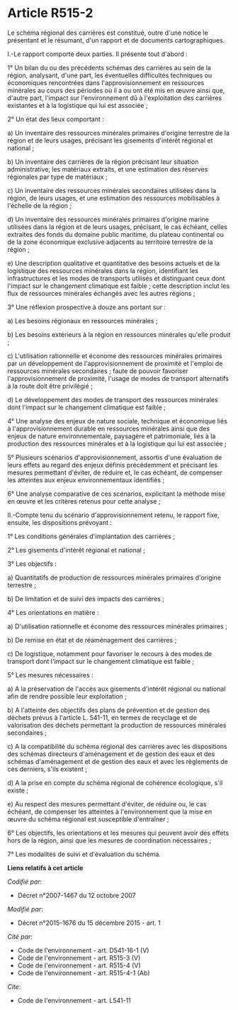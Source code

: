 # Article R515-2

Le schéma régional des carrières est constitué, outre d'une notice le présentant et le résumant, d'un rapport et de documents
cartographiques. 

I.-Le rapport comporte deux parties. Il présente tout d'abord : 

1° Un bilan du ou des précédents schémas des carrières au sein de la région, analysant, d'une part, les éventuelles
difficultés techniques ou économiques rencontrées dans l'approvisionnement en ressources minérales au cours des périodes où
il a ou ont été mis en œuvre ainsi que, d'autre part, l'impact sur l'environnement dû à l'exploitation des carrières
existantes et à la logistique qui lui est associée ; 

2° Un état des lieux comportant : 

a) Un inventaire des ressources minérales primaires d'origine terrestre de la région et de leurs usages, précisant les
gisements d'intérêt régional et national ; 

b) Un inventaire des carrières de la région précisant leur situation administrative, les matériaux extraits, et une
estimation des réserves régionales par type de matériaux ; 

c) Un inventaire des ressources minérales secondaires utilisées dans la région, de leurs usages, et une estimation des
ressources mobilisables à l'échelle de la région ; 

d) Un inventaire des ressources minérales primaires d'origine marine utilisées dans la région et de leurs usages, précisant,
le cas échéant, celles extraites des fonds du domaine public maritime, du plateau continental ou de la zone économique
exclusive adjacents au territoire terrestre de la région ; 

e) Une description qualitative et quantitative des besoins actuels et de la logistique des ressources minérales dans la
région, identifiant les infrastructures et les modes de transports utilisés et distinguant ceux dont l'impact sur le
changement climatique est faible ; cette description inclut les flux de ressources minérales échangés avec les autres
régions ; 

3° Une réflexion prospective à douze ans portant sur : 

a) Les besoins régionaux en ressources minérales ; 

b) Les besoins extérieurs à la région en ressources minérales qu'elle produit ; 

c) L'utilisation rationnelle et économe des ressources minérales primaires par un développement de l'approvisionnement de
proximité et l'emploi de ressources minérales secondaires ; faute de pouvoir favoriser l'approvisionnement de proximité,
l'usage de modes de transport alternatifs à la route doit être privilégié ; 

d) Le développement des modes de transport des ressources minérales dont l'impact sur le changement climatique est faible ; 

4° Une analyse des enjeux de nature sociale, technique et économique liés à l'approvisionnement durable en ressources
minérales ainsi que des enjeux de nature environnementale, paysagère et patrimoniale, liés à la production des ressources
minérales et à la logistique qui lui est associée ; 

5° Plusieurs scénarios d'approvisionnement, assortis d'une évaluation de leurs effets au regard des enjeux définis
précédemment et précisant les mesures permettant d'éviter, de réduire et, le cas échéant, de compenser les atteintes aux
enjeux environnementaux identifiés ; 

6° Une analyse comparative de ces scénarios, explicitant la méthode mise en œuvre et les critères retenus pour cette
analyse ; 

II.-Compte tenu du scénario d'approvisionnement retenu, le rapport fixe, ensuite, les dispositions prévoyant : 

1° Les conditions générales d'implantation des carrières ; 

2° Les gisements d'intérêt régional et national ; 

3° Les objectifs : 

a) Quantitatifs de production de ressources minérales primaires d'origine terrestre ; 

b) De limitation et de suivi des impacts des carrières ; 

4° Les orientations en matière : 

a) D'utilisation rationnelle et économe des ressources minérales primaires ; 

b) De remise en état et de réaménagement des carrières ; 

c) De logistique, notamment pour favoriser le recours à des modes de transport dont l'impact sur le changement climatique est
faible ; 

5° Les mesures nécessaires : 

a) A la préservation de l'accès aux gisements d'intérêt régional ou national afin de rendre possible leur exploitation ; 

b) A l'atteinte des objectifs des plans de prévention et de gestion des déchets prévus à l'article L. 541-11, en termes de
recyclage et de valorisation des déchets permettant la production de ressources minérales secondaires ; 

c) A la compatibilité du schéma régional des carrières avec les dispositions des schémas directeurs d'aménagement et de
gestion des eaux et des schémas d'aménagement et de gestion des eaux et avec les règlements de ces derniers, s'ils
existent ; 

d) A la prise en compte du schéma régional de cohérence écologique, s'il existe ; 

e) Au respect des mesures permettant d'éviter, de réduire ou, le cas échéant, de compenser les atteintes à l'environnement
que la mise en œuvre du schéma régional est susceptible d'entraîner ; 

6° Les objectifs, les orientations et les mesures qui peuvent avoir des effets hors de la région, ainsi que les mesures de
coordination nécessaires ; 

7° Les modalités de suivi et d'évaluation du schéma.

**Liens relatifs à cet article**

_Codifié par_:

  - Décret n°2007-1467 du 12 octobre 2007

_Modifié par_:

  - Décret n°2015-1676 du 15 décembre 2015 - art. 1

_Cité par_:

  - Code de l'environnement - art. D541-16-1 (V)
  - Code de l'environnement - art. R515-3 (V)
  - Code de l'environnement - art. R515-4 (V)
  - Code de l'environnement - art. R515-4-1 (Ab)

_Cite_:

  - Code de l'environnement - art. L541-11

